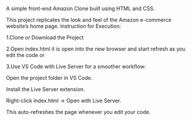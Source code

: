 A simple front-end Amazon Clone built using HTML and CSS.

This project replicates the look and feel of the Amazon e-commerce website’s home page.
Instruction for Execution:

1.Clone or Download the Project

2.Open index.html it is open into the new browser and start refresh as you edit the code
or

3.Use VS Code with Live Server for a smoother workflow:

Open the project folder in VS Code.

Install the Live Server extension.

Right-click index.html → Open with Live Server.

This auto-refreshes the page whenever you edit your code.
